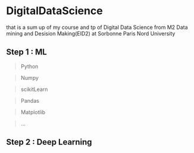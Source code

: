 # DigitalDataScience
that is a sum up of my course and tp of Digital Data Science from M2 Data mining and Desision Making(EID2) at Sorbonne Paris Nord University

## Step 1 : ML 
> Python

> Numpy

> scikitLearn

> Pandas

> Matplotlib

> ...

## Step 2 : Deep Learning
